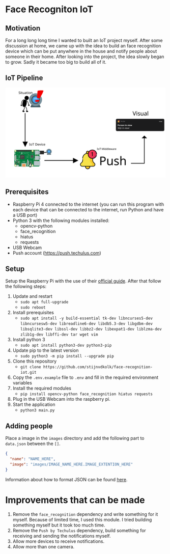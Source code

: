# Face Recogniton IoT

## Motivation
For a long long long time I wanted to built an IoT project myself. After some discussion at home, we came up with the idea to build an face recognition device which can be put anywhere in the house and notify people about someone in their home. After looking into the project, the idea slowly began to grow. Sadly it became too big to build all of it. 

## IoT Pipeline
![Pipeline](./Pipeline.svg)

## Prerequisites
* Raspberry Pi 4 connected to the internet (you can run this program with each device that can be connected to the internet, run Python and have a USB port)
* Python 3 with the following modules installed:
  * opencv-python
  * face_recognition
  * hiatus
  * requests
* USB Webcam
* Push account (https://push.techulus.com)

## Setup
Setup the Raspberry Pi with the use of their [official guide](https://projects.raspberrypi.org/en/projects/raspberry-pi-setting-up).
After that follow the following steps:
1. Update and restart
    * `sudo apt full-upgrade`
    * `sudo reboot`
2. Install prerequisites
    * `sudo apt install -y build-essential tk-dev libncurses5-dev libncursesw5-dev libreadline6-dev libdb5.3-dev libgdbm-dev libsqlite3-dev libssl-dev libbz2-dev libexpat1-dev liblzma-dev zlib1g-dev libffi-dev tar wget vim`
3. Install python 3
    * `sudo apt install python3-dev python3-pip`
4. Update pip to the latest version
    * `sudo python3 -m pip install --upgrade pip`
5. Clone this repository
    * `git clone https://github.com/stijnvdkolk/face-recognition-iot.git`
6. Copy the `.env.example` file to `.env` and fill in the required environment variables
7. Install the required modules
    * `pip install opencv-python face_recognition hiatus requests`
8. Plug in the USB Webcam into the raspberry pi.
9. Start the application
    * `python3 main.py`

## Adding people
Place a image in the `images` directory and add the following part to `data.json` between the `[]`.
```json
{
  "name": "NAME_HERE",
  "image": "images/IMAGE_NAME_HERE.IMAGE_EXTENTION_HERE"
}
```
Information about how to format JSON can be found [here](https://www.json.org).

# Improvements that can be made
1. Remove the `face_recognition` dependency and write something for it myself. Because of limited time, I used this module. I tried building something myself but it took too much time.
2. Remove the `Push by Techulus` dependency, build something for receiving and sending the notifications myself.
3. Allow more devices to receive notifications.
4. Allow more than one camera.

